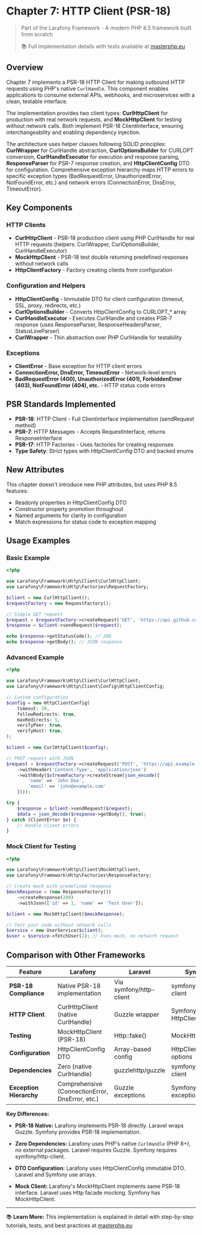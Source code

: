 # Chapter 7: HTTP Client (PSR-18)

> Part of the Larafony Framework - A modern PHP 8.5 framework built from scratch
>
> 📚 Full implementation details with tests available at [masterphp.eu](https://masterphp.eu)

## Overview

Chapter 7 implements a PSR-18 HTTP Client for making outbound HTTP requests using PHP's native `CurlHandle`. This component enables applications to consume external APIs, webhooks, and microservices with a clean, testable interface.

The implementation provides two client types: **CurlHttpClient** for production with real network requests, and **MockHttpClient** for testing without network calls. Both implement PSR-18 ClientInterface, ensuring interchangeability and enabling dependency injection.

The architecture uses helper classes following SOLID principles: **CurlWrapper** for CurlHandle abstraction, **CurlOptionsBuilder** for CURLOPT conversion, **CurlHandleExecutor** for execution and response parsing, **ResponseParser** for PSR-7 response creation, and **HttpClientConfig** DTO for configuration. Comprehensive exception hierarchy maps HTTP errors to specific exception types (BadRequestError, UnauthorizedError, NotFoundError, etc.) and network errors (ConnectionError, DnsError, TimeoutError).

## Key Components

### HTTP Clients

- **CurlHttpClient** - PSR-18 production client using PHP CurlHandle for real HTTP requests (helpers: CurlWrapper, CurlOptionsBuilder, CurlHandleExecutor)
- **MockHttpClient** - PSR-18 test double returning predefined responses without network calls
- **HttpClientFactory** - Factory creating clients from configuration

### Configuration and Helpers

- **HttpClientConfig** - Immutable DTO for client configuration (timeout, SSL, proxy, redirects, etc.)
- **CurlOptionsBuilder** - Converts HttpClientConfig to CURLOPT_* array
- **CurlHandleExecutor** - Executes CurlHandle and creates PSR-7 response (uses ResponseParser, ResponseHeadersParser, StatusLineParser)
- **CurlWrapper** - Thin abstraction over PHP CurlHandle for testability

### Exceptions

- **ClientError** - Base exception for HTTP client errors
- **ConnectionError, DnsError, TimeoutError** - Network-level errors
- **BadRequestError (400), UnauthorizedError (401), ForbiddenError (403), NotFoundError (404), etc.** - HTTP status code errors

## PSR Standards Implemented

- **PSR-18**: HTTP Client - Full ClientInterface implementation (sendRequest method)
- **PSR-7**: HTTP Messages - Accepts RequestInterface, returns ResponseInterface
- **PSR-17**: HTTP Factories - Uses factories for creating responses
- **Type Safety**: Strict types with HttpClientConfig DTO and backed enums

## New Attributes

This chapter doesn't introduce new PHP attributes, but uses PHP 8.5 features:

- Readonly properties in HttpClientConfig DTO
- Constructor property promotion throughout
- Named arguments for clarity in configuration
- Match expressions for status code to exception mapping

## Usage Examples

### Basic Example

```php
<?php

use Larafony\Framework\Http\Client\CurlHttpClient;
use Larafony\Framework\Http\Factories\RequestFactory;

$client = new CurlHttpClient();
$requestFactory = new RequestFactory();

// Simple GET request
$request = $requestFactory->createRequest('GET', 'https://api.github.com/users/octocat');
$response = $client->sendRequest($request);

echo $response->getStatusCode(); // 200
echo $response->getBody(); // JSON response
```

### Advanced Example

```php
<?php

use Larafony\Framework\Http\Client\CurlHttpClient;
use Larafony\Framework\Http\Client\Config\HttpClientConfig;

// Custom configuration
$config = new HttpClientConfig(
    timeout: 30,
    followRedirects: true,
    maxRedirects: 5,
    verifyPeer: true,
    verifyHost: true,
);

$client = new CurlHttpClient($config);

// POST request with JSON
$request = $requestFactory->createRequest('POST', 'https://api.example.com/users')
    ->withHeader('Content-Type', 'application/json')
    ->withBody($streamFactory->createStream(json_encode([
        'name' => 'John Doe',
        'email' => 'john@example.com'
    ])));

try {
    $response = $client->sendRequest($request);
    $data = json_decode($response->getBody(), true);
} catch (ClientError $e) {
    // Handle client errors
}
```

### Mock Client for Testing

```php
<?php

use Larafony\Framework\Http\Client\MockHttpClient;
use Larafony\Framework\Http\Factories\ResponseFactory;

// Create mock with predefined response
$mockResponse = (new ResponseFactory())
    ->createResponse(200)
    ->withJson(['id' => 1, 'name' => 'Test User']);

$client = new MockHttpClient($mockResponse);

// Test your code without network calls
$service = new UserService($client);
$user = $service->fetchUser(1); // Uses mock, no network request
```

## Comparison with Other Frameworks

| Feature | Larafony | Laravel | Symfony |
|---------|----------|---------|---------|
| **PSR-18 Compliance** | Native PSR-18 implementation | Via symfony/http-client | symfony/http-client |
| **HTTP Client** | CurlHttpClient (native CurlHandle) | Guzzle wrapper | Symfony HttpClient |
| **Testing** | MockHttpClient (PSR-18) | Http::fake() | MockHttpClient |
| **Configuration** | HttpClientConfig DTO | Array-based config | HttpClientInterface options |
| **Dependencies** | Zero (native CurlHandle) | guzzlehttp/guzzle | symfony/http-client |
| **Exception Hierarchy** | Comprehensive (ConnectionError, DnsError, etc.) | Guzzle exceptions | Symfony exceptions |

**Key Differences:**

- **PSR-18 Native:** Larafony implements PSR-18 directly. Laravel wraps Guzzle. Symfony provides PSR-18 implementation.

- **Zero Dependencies:** Larafony uses PHP's native `CurlHandle` (PHP 8+), no external packages. Laravel requires Guzzle. Symfony requires symfony/http-client.

- **DTO Configuration:** Larafony uses HttpClientConfig immutable DTO. Laravel and Symfony use arrays.

- **Mock Client:** Larafony's MockHttpClient implements same PSR-18 interface. Laravel uses Http facade mocking. Symfony has MockHttpClient.

---

📚 **Learn More:** This implementation is explained in detail with step-by-step tutorials, tests, and best practices at [masterphp.eu](https://masterphp.eu)
